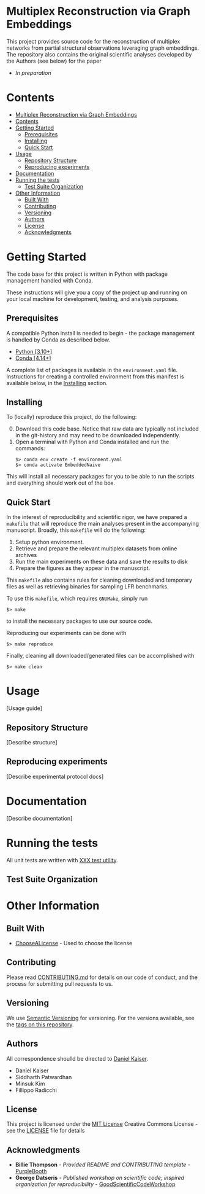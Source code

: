 # Multiplex Reconstruction via Graph Embeddings

This project provides source code for the reconstruction of multiplex networks from partial structural observations leveraging graph embeddings. The repository also contains the original scientific analyses developed by the Authors (see below) for the paper

- _In preparation_

# Contents

- [Multiplex Reconstruction via Graph Embeddings](#multiplex-reconstruction-via-graph-embeddings)
- [Contents](#contents)
- [Getting Started](#getting-started)
  - [Prerequisites](#prerequisites)
  - [Installing](#installing)
  - [Quick Start](#quick-start)
- [Usage](#usage)
  - [Repository Structure](#repository-structure)
  - [Reproducing experiments](#reproducing-experiments)
- [Documentation](#documentation)
- [Running the tests](#running-the-tests)
  - [Test Suite Organization](#test-suite-organization)
- [Other Information](#other-information)
  - [Built With](#built-with)
  - [Contributing](#contributing)
  - [Versioning](#versioning)
  - [Authors](#authors)
  - [License](#license)
  - [Acknowledgments](#acknowledgments)


# Getting Started

The code base for this project is written in Python with package management handled with Conda.

These instructions will give you a copy of the project up and running on
your local machine for development, testing, and analysis purposes.

## Prerequisites

A compatible Python install is needed to begin - the package management is handled by Conda as described below.
- [Python \[3.10+\]](https://python.org/downloads/)
- [Conda \[4.14+\]](https://docs.conda.io/projects/conda/en/latest/user-guide/install/download.html)

A complete list of packages is available in the `environment.yaml` file. Instructions for creating a controlled environment from this manifest is available below, in the [Installing](#installing) section.

## Installing

To (locally) reproduce this project, do the following:

0. Download this code base. Notice that raw data are typically not included in the git-history and may need to be downloaded independently.
1. Open a terminal with Python and Conda installed and run the commands:
   ```
   $> conda env create -f environment.yaml
   $> conda activate EmbeddedNaive
   ```

This will install all necessary packages for you to be able to run the scripts and everything should work out of the box.

## Quick Start

In the interest of reproducibility and scientific rigor, we have prepared a `makefile` that will reproduce the main analyses present in the accompanying manuscript. Broadly, this `makefile` will do the following:
1. Setup python environment.
2. Retrieve and prepare the relevant multiplex datasets from online archives
3. Run the main experiments on these data and save the results to disk
4. Prepare the figures as they appear in the manuscript.

This `makefile` also contains rules for cleaning downloaded and temporary files as well as retrieving binaries for sampling LFR benchmarks.

To use this `makefile`, which requires `GNUMake`, simply run
  ```
  $> make
  ```
to install the necessary packages to use our source code.

Reproducing our experiments can be done with
  ```
  $> make reproduce
  ```


Finally, cleaning all downloaded/generated files can be accomplished with
  ```
  $> make clean
  ```

# Usage

[Usage guide]

## Repository Structure

[Describe structure]

## Reproducing experiments

[Describe experimental protocol docs]

# Documentation

[Describe documentation]


# Running the tests

All unit tests are written with [XXX test utility]().


## Test Suite Organization


# Other Information
## Built With
  - [ChooseALicense](https://choosealicense.com/) - Used to choose
    the license

## Contributing

Please read [CONTRIBUTING.md](CONTRIBUTING.md) for details on our code
of conduct, and the process for submitting pull requests to us.

## Versioning

We use [Semantic Versioning](http://semver.org/) for versioning. For the versions
available, see the [tags on this
repository](https://github.com/kaiser-dan/proj_sable-spin-duplexes/tags).

## Authors

All correspondence shoulld be directed to [Daniel Kaiser](mailto:kaiserd@iu.edu).

- Daniel Kaiser
- Siddharth Patwardhan
- Minsuk Kim
- Fillippo Radicchi

## License

This project is licensed under the [MIT License](LICENSE.md)
Creative Commons License - see the [LICENSE](LICENSE.md) file for
details

## Acknowledgments
  - **Billie Thompson** - *Provided README and CONTRIBUTING template* -
  [PurpleBooth](https://github.com/PurpleBooth)
  - **George Datseris** - *Published workshop on scientific code; inspired organization for reproducibility* - [GoodScientificCodeWorkshop](https://github.com/JuliaDynamics/GoodScientificCodeWorkshop)
